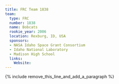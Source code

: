 ```yaml
---
title: FRC Team 1838
team:
  type: FRC
  number: 1838
  name: Bobcats
  rookie_year: 2006
  location: Rexburg, ID, USA
  sponsors:
  - NASA Idaho Space Grant Consortium
  - Idaho National Laboratory
  - Madison High School
  links:
    Website:
---
```


{% include remove_this_line_and_add_a_paragraph %}